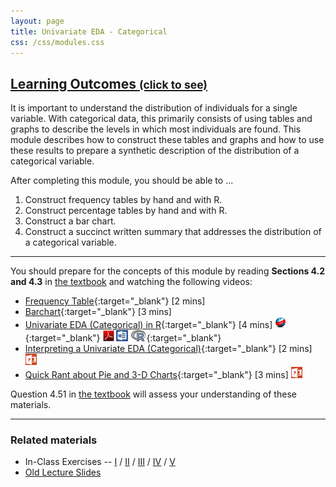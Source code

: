 ```yaml
---
layout: page
title: Univariate EDA - Categorical
css: /css/modules.css
---
```


<div class="panel-group-ILOs">
  <div class="panel panel-default">
    <div class="panel-heading">
      <h2 class="panel-title">
        <a data-toggle="collapse" href="#ILOs">Learning Outcomes <small>(click to see)</small></a>
      </h2>
    </div>
    <div id="ILOs" class="panel-collapse collapse">
      <div class="panel-body">
It is important to understand the distribution of individuals for a single variable.  With categorical data, this primarily consists of using tables and graphs to describe the levels in which most individuals are found.  This module describes how to construct these tables and graphs and how to use these results to prepare a synthetic description of the distribution of a categorical variable.

<p>After completing this module, you should be able to ...</p>

<ol>
  <li>Construct frequency tables by hand and with R.</li>
  <li>Construct percentage tables by hand and with R.</li>
  <li>Construct a bar chart.</li>
  <li>Construct a succinct written summary that addresses the distribution of a categorical variable.</li>
</ol>
      </div>
    </div>
  </div>
</div>

----

You should prepare for the concepts of this module by reading **Sections 4.2 and 4.3** in [the textbook](../../book/) and watching the following videos:

* [Frequency Table](https://www.youtube.com/v/LVnzV1ZXdiY?version=3&autoplay=1){:target="_blank"} [2 mins]
* [Barchart](https://www.youtube.com/v/PM39_HA1qSc?version=3&autoplay=1){:target="_blank"} [3 mins]
* [Univariate EDA (Categorical) in R](https://vimeo.com/user45324800/ncstats-uedac){:target="_blank"} [4 mins]  [![Web](../../img/web.png)](RHO.html){:target="_blank"}  [![PDF](../../img/pdf.png)](RHO.pdf) [![MSWord](../../img/word.png)](RHO.docx)  [![R](../../img/Rlogo.png)](RHO.R){:target="_blank"}
* [Interpreting a Univariate EDA (Categorical)](https://vimeo.com/user45324800/ueda-catsum){:target="_blank"} [2 mins]  [![PowerPOint](../../img/ppt.png)](PPT.pptx)
* [Quick Rant about Pie and 3-D Charts](https://vimeo.com/user45324800/ueda-badplotrant){:target="_blank"} [3 mins]  [![PowerPOint](../../img/ppt.png)](PPT2.pptx)

Question 4.51 in [the textbook](../../book/) will assess your understanding of these materials.

----

### Related materials

* In-Class Exercises -- [I](CE1.html) / [II](CE2.html) / [III](CE3.html) / [IV](CE4.html) / [V](CE5.html)
* [Old Lecture Slides](PPT_old.pptx)

